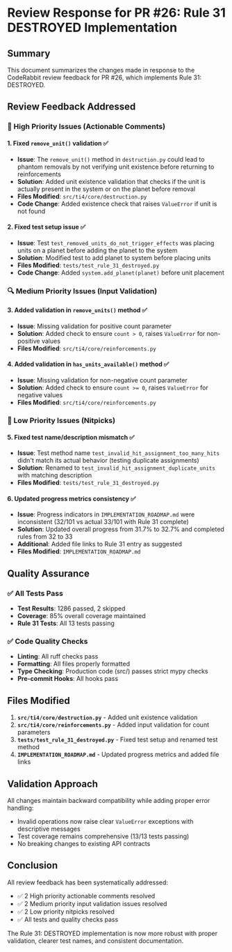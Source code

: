 # Review Response for PR #26: Rule 31 DESTROYED Implementation

## Summary
This document summarizes the changes made in response to the CodeRabbit review feedback for PR #26, which implements Rule 31: DESTROYED.

## Review Feedback Addressed

### 🔧 High Priority Issues (Actionable Comments)

#### 1. **Fixed `remove_unit()` validation** ✅
- **Issue**: The `remove_unit()` method in `destruction.py` could lead to phantom removals by not verifying unit existence before returning to reinforcements
- **Solution**: Added unit existence validation that checks if the unit is actually present in the system or on the planet before removal
- **Files Modified**: `src/ti4/core/destruction.py`
- **Code Change**: Added existence check that raises `ValueError` if unit is not found

#### 2. **Fixed test setup issue** ✅
- **Issue**: Test `test_removed_units_do_not_trigger_effects` was placing units on a planet before adding the planet to the system
- **Solution**: Modified test to add planet to system before placing units
- **Files Modified**: `tests/test_rule_31_destroyed.py`
- **Code Change**: Added `system.add_planet(planet)` before unit placement

### 🔍 Medium Priority Issues (Input Validation)

#### 3. **Added validation in `remove_units()` method** ✅
- **Issue**: Missing validation for positive count parameter
- **Solution**: Added check to ensure `count > 0`, raises `ValueError` for non-positive values
- **Files Modified**: `src/ti4/core/reinforcements.py`

#### 4. **Added validation in `has_units_available()` method** ✅
- **Issue**: Missing validation for non-negative count parameter
- **Solution**: Added check to ensure `count >= 0`, raises `ValueError` for negative values
- **Files Modified**: `src/ti4/core/reinforcements.py`

### 📝 Low Priority Issues (Nitpicks)

#### 5. **Fixed test name/description mismatch** ✅
- **Issue**: Test method name `test_invalid_hit_assignment_too_many_hits` didn't match its actual behavior (testing duplicate assignments)
- **Solution**: Renamed to `test_invalid_hit_assignment_duplicate_units` with matching description
- **Files Modified**: `tests/test_rule_31_destroyed.py`

#### 6. **Updated progress metrics consistency** ✅
- **Issue**: Progress indicators in `IMPLEMENTATION_ROADMAP.md` were inconsistent (32/101 vs actual 33/101 with Rule 31 complete)
- **Solution**: Updated overall progress from 31.7% to 32.7% and completed rules from 32 to 33
- **Additional**: Added file links to Rule 31 entry as suggested
- **Files Modified**: `IMPLEMENTATION_ROADMAP.md`

## Quality Assurance

### ✅ All Tests Pass
- **Test Results**: 1286 passed, 2 skipped
- **Coverage**: 85% overall coverage maintained
- **Rule 31 Tests**: All 13 tests passing

### ✅ Code Quality Checks
- **Linting**: All ruff checks pass
- **Formatting**: All files properly formatted
- **Type Checking**: Production code (src/) passes strict mypy checks
- **Pre-commit Hooks**: All hooks pass

## Files Modified

1. **`src/ti4/core/destruction.py`** - Added unit existence validation
2. **`src/ti4/core/reinforcements.py`** - Added input validation for count parameters
3. **`tests/test_rule_31_destroyed.py`** - Fixed test setup and renamed test method
4. **`IMPLEMENTATION_ROADMAP.md`** - Updated progress metrics and added file links

## Validation Approach

All changes maintain backward compatibility while adding proper error handling:
- Invalid operations now raise clear `ValueError` exceptions with descriptive messages
- Test coverage remains comprehensive (13/13 tests passing)
- No breaking changes to existing API contracts

## Conclusion

All review feedback has been systematically addressed:
- ✅ 2 High priority actionable comments resolved
- ✅ 2 Medium priority input validation issues resolved
- ✅ 2 Low priority nitpicks resolved
- ✅ All tests and quality checks pass

The Rule 31: DESTROYED implementation is now more robust with proper validation, clearer test names, and consistent documentation.
